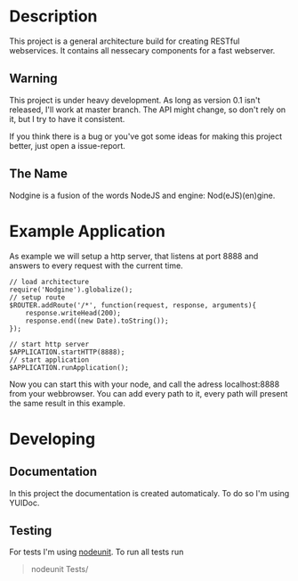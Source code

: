 # Description
This project is a general architecture build for creating RESTful webservices. It contains all nessecary components for
a fast webserver.

## Warning
This project is under heavy development. As long as version 0.1 isn't released, I'll work at master branch. The API might
change, so don't rely on it, but I try to have it consistent.

If you think there is a bug or you've got some ideas for making this project better, just open a issue-report.

## The Name
Nodgine is a fusion of the words NodeJS and engine: Nod(eJS)(en)gine.

# Example Application
As example we will setup a http server, that listens at port 8888 and answers to every request with the current time.

	// load architecture
	require('Nodgine').globalize();
	// setup route
	$ROUTER.addRoute('/*', function(request, response, arguments){
		response.writeHead(200);
		response.end((new Date).toString());
	});
	
	// start http server
	$APPLICATION.startHTTP(8888);
	// start application
	$APPLICATION.runApplication();

Now you can start this with your node, and call the adress localhost:8888 from your webbrowser. You can add every path
to it, every path will present the same result in this example.

# Developing

## Documentation
In this project the documentation is created automaticaly. To do so I'm using YUIDoc.

## Testing
For tests I'm using [nodeunit](https://github.com/caolan/nodeunit). To run all tests run
> nodeunit Tests/
